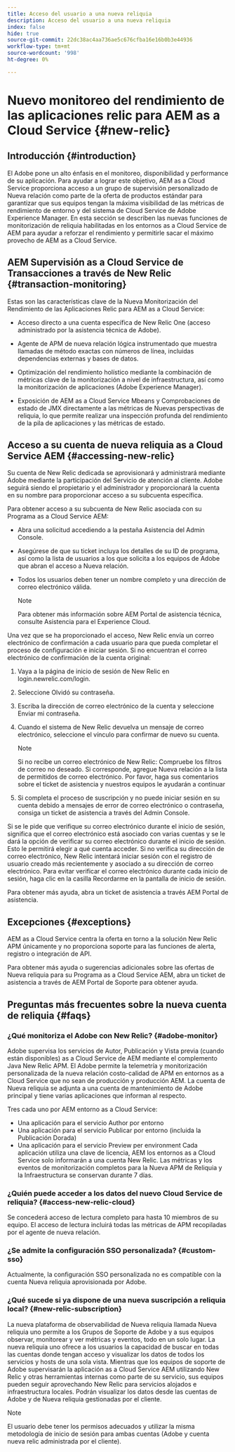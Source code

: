 ```yaml
---
title: Acceso del usuario a una nueva reliquia
description: Acceso del usuario a una nueva reliquia
index: false
hide: true
source-git-commit: 22dc38ac4aa736ae5c676cfba16e16b0b3e44936
workflow-type: tm+mt
source-wordcount: '998'
ht-degree: 0%

---
```



# Nuevo monitoreo del rendimiento de las aplicaciones relic para AEM as a Cloud Service {#new-relic}

## Introducción {#introduction}

El Adobe pone un alto énfasis en el monitoreo, disponibilidad y performance de su aplicación. Para ayudar a lograr este objetivo, AEM as a Cloud Service proporciona acceso a un grupo de supervisión personalizado de Nueva relación como parte de la oferta de productos estándar para garantizar que sus equipos tengan la máxima visibilidad de las métricas de rendimiento de entorno y del sistema de Cloud Service de Adobe Experience Manager. En esta sección se describen las nuevas funciones de monitorización de reliquia habilitadas en los entornos as a Cloud Service de AEM para ayudar a reforzar el rendimiento y permitirle sacar el máximo provecho de AEM as a Cloud Service.

## AEM Supervisión as a Cloud Service de Transacciones a través de New Relic {#transaction-monitoring}

Estas son las características clave de la Nueva Monitorización del Rendimiento de las Aplicaciones Relic para AEM as a Cloud Service:

* Acceso directo a una cuenta específica de New Relic One (acceso administrado por la asistencia técnica de Adobe).

* Agente de APM de nueva relación lógica instrumentado que muestra llamadas de método exactas con números de línea, incluidas dependencias externas y bases de datos.

* Optimización del rendimiento holístico mediante la combinación de métricas clave de la monitorización a nivel de infraestructura, así como la monitorización de aplicaciones (Adobe Experience Manager).

* Exposición de AEM as a Cloud Service Mbeans y Comprobaciones de estado de JMX directamente a las métricas de Nuevas perspectivas de reliquia, lo que permite realizar una inspección profunda del rendimiento de la pila de aplicaciones y las métricas de estado.

## Acceso a su cuenta de nueva reliquia as a Cloud Service AEM {#accessing-new-relic}

Su cuenta de New Relic dedicada se aprovisionará y administrará mediante Adobe mediante la participación del Servicio de atención al cliente. Adobe seguirá siendo el propietario y el administrador y proporcionará la cuenta en su nombre para proporcionar acceso a su subcuenta específica.

Para obtener acceso a su subcuenta de New Relic asociada con su Programa as a Cloud Service AEM:

* Abra una solicitud accediendo a la pestaña Asistencia del Admin Console.
* Asegúrese de que su ticket incluya los detalles de su ID de programa, así como la lista de usuarios a los que solicita a los equipos de Adobe que abran el acceso a Nueva relación.
* Todos los usuarios deben tener un nombre completo y una dirección de correo electrónico válida.

   >[!NOTE]
   >Para obtener más información sobre AEM Portal de asistencia técnica, consulte Asistencia para el Experience Cloud.

Una vez que se ha proporcionado el acceso, New Relic envía un correo electrónico de confirmación a cada usuario para que pueda completar el proceso de configuración e iniciar sesión. Si no encuentran el correo electrónico de confirmación de la cuenta original:

1. Vaya a la página de inicio de sesión de New Relic en login.newrelic.com/login.

1. Seleccione Olvidó su contraseña.

1. Escriba la dirección de correo electrónico de la cuenta y seleccione Enviar mi contraseña.

1. Cuando el sistema de New Relic devuelva un mensaje de correo electrónico, seleccione el vínculo para confirmar de nuevo su cuenta.

   >[!NOTE]
   >Si no recibe un correo electrónico de New Relic:
   >Compruebe los filtros de correo no deseado. Si corresponde, agregue Nueva relación a la lista de permitidos de correo electrónico.
   >Por favor, haga sus comentarios sobre el ticket de asistencia y nuestros equipos le ayudarán a continuar

1. Si completa el proceso de suscripción y no puede iniciar sesión en su cuenta debido a mensajes de error de correo electrónico o contraseña, consiga un ticket de asistencia a través del Admin Console.

Si se le pide que verifique su correo electrónico durante el inicio de sesión, significa que el correo electrónico está asociado con varias cuentas y se le dará la opción de verificar su correo electrónico durante el inicio de sesión. Esto le permitirá elegir a qué cuenta acceder. Si no verifica su dirección de correo electrónico, New Relic intentará iniciar sesión con el registro de usuario creado más recientemente y asociado a su dirección de correo electrónico. Para evitar verificar el correo electrónico durante cada inicio de sesión, haga clic en la casilla Recordarme en la pantalla de inicio de sesión.

Para obtener más ayuda, abra un ticket de asistencia a través AEM Portal de asistencia.

## Excepciones {#exceptions}

AEM as a Cloud Service centra la oferta en torno a la solución New Relic APM únicamente y no proporciona soporte para las funciones de alerta, registro o integración de API.

Para obtener más ayuda o sugerencias adicionales sobre las ofertas de Nueva reliquia para su Programa as a Cloud Service AEM, abra un ticket de asistencia a través de AEM Portal de Soporte para obtener ayuda.

## Preguntas más frecuentes sobre la nueva cuenta de reliquia {#faqs}

### ¿Qué monitoriza el Adobe con New Relic? {#adobe-monitor}

Adobe supervisa los servicios de Autor, Publicación y Vista previa (cuando están disponibles) as a Cloud Service de AEM mediante el complemento Java New Relic APM. El Adobe permite la telemetría y monitorización personalizada de la nueva relación costo-calidad de APM en entornos as a Cloud Service que no sean de producción y producción AEM. La cuenta de Nueva reliquia se adjunta a una cuenta de mantenimiento de Adobe principal y tiene varias aplicaciones que informan al respecto.

Tres cada uno por AEM entorno as a Cloud Service:

* Una aplicación para el servicio Author por entorno
* Una aplicación para el servicio Publicar por entorno (incluida la Publicación Dorada)
* Una aplicación para el servicio Preview per environment Cada aplicación utiliza una clave de licencia, AEM los entornos as a Cloud Service solo informarán a una cuenta New Relic. Las métricas y los eventos de monitorización completos para la Nueva APM de Reliquia y la Infraestructura se conservan durante 7 días.

### ¿Quién puede acceder a los datos del nuevo Cloud Service de reliquia? {#access-new-relic-cloud}

Se concederá acceso de lectura completo para hasta 10 miembros de su equipo. El acceso de lectura incluirá todas las métricas de APM recopiladas por el agente de nueva relación.

### ¿Se admite la configuración SSO personalizada? {#custom-sso}

Actualmente, la configuración SSO personalizada no es compatible con la cuenta Nueva reliquia aprovisionada por Adobe.

### ¿Qué sucede si ya dispone de una nueva suscripción a reliquia local? {#new-relic-subscription}

La nueva plataforma de observabilidad de Nueva reliquia llamada Nueva reliquia uno permite a los Grupos de Soporte de Adobe y a sus equipos observar, monitorear y ver métricas y eventos, todo en un solo lugar. La nueva reliquia uno ofrece a los usuarios la capacidad de buscar en todas las cuentas donde tengan acceso y visualizar los datos de todos los servicios y hosts de una sola vista. Mientras que los equipos de soporte de Adobe supervisarán la aplicación as a Cloud Service AEM utilizando New Relic y otras herramientas internas como parte de su servicio, sus equipos pueden seguir aprovechando New Relic para servicios alojados e infraestructura locales. Podrán visualizar los datos desde las cuentas de Adobe y de Nueva reliquia gestionadas por el cliente.

>[!NOTE]
>El usuario debe tener los permisos adecuados y utilizar la misma metodología de inicio de sesión para ambas cuentas (Adobe y cuenta nueva relic administrada por el cliente).


